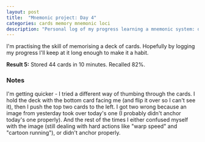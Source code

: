 ```yaml
---
layout: post
title:  "Mnemonic project: Day 4"
categories: cards memory mnemonic loci
description: "Personal log of my progress learning a mnemonic system: day 4."
---
```


I'm practising the skill of memorising a deck of cards. Hopefully by logging my progress I'll keep at it long enough to make it a habit.

**Result 5:** Stored 44 cards in 10 minutes. Recalled 82%. 

<!--excerpt-->

### Notes

I'm getting quicker - I tried a different way of thumbing through the cards. I hold the deck with the bottom card facing me (and flip it over so I can't see it), then I push the top two cards to the left. I got two wrong because an image from yesterday took over today's one (I probably didn't anchor today's one properly). And the rest of the times I either confused myself with the image (still dealing with hard actions like "warp speed" and "cartoon running"), or didn't anchor properly.